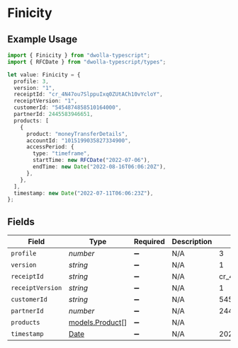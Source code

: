 # Finicity

## Example Usage

```typescript
import { Finicity } from "dwolla-typescript";
import { RFCDate } from "dwolla-typescript/types";

let value: Finicity = {
  profile: 3,
  version: "1",
  receiptId: "cr_4N47ou7SlppuIxq0ZUtACh10vYcloY",
  receiptVersion: "1",
  customerId: "5454874858510164000",
  partnerId: 2445583946651,
  products: [
    {
      product: "moneyTransferDetails",
      accountId: "1015199035827334900",
      accessPeriod: {
        type: "timeframe",
        startTime: new RFCDate("2022-07-06"),
        endTime: new Date("2022-08-16T06:06:20Z"),
      },
    },
  ],
  timestamp: new Date("2022-07-11T06:06:23Z"),
};
```

## Fields

| Field                                                                                         | Type                                                                                          | Required                                                                                      | Description                                                                                   | Example                                                                                       |
| --------------------------------------------------------------------------------------------- | --------------------------------------------------------------------------------------------- | --------------------------------------------------------------------------------------------- | --------------------------------------------------------------------------------------------- | --------------------------------------------------------------------------------------------- |
| `profile`                                                                                     | *number*                                                                                      | :heavy_minus_sign:                                                                            | N/A                                                                                           | 3                                                                                             |
| `version`                                                                                     | *string*                                                                                      | :heavy_minus_sign:                                                                            | N/A                                                                                           | 1                                                                                             |
| `receiptId`                                                                                   | *string*                                                                                      | :heavy_minus_sign:                                                                            | N/A                                                                                           | cr_4N47ou7SlppuIxq0ZUtACh10vYcloY                                                             |
| `receiptVersion`                                                                              | *string*                                                                                      | :heavy_minus_sign:                                                                            | N/A                                                                                           | 1                                                                                             |
| `customerId`                                                                                  | *string*                                                                                      | :heavy_minus_sign:                                                                            | N/A                                                                                           | 5454874858510164000                                                                           |
| `partnerId`                                                                                   | *number*                                                                                      | :heavy_minus_sign:                                                                            | N/A                                                                                           | 2445583946651                                                                                 |
| `products`                                                                                    | [models.Product](../models/product.md)[]                                                      | :heavy_minus_sign:                                                                            | N/A                                                                                           |                                                                                               |
| `timestamp`                                                                                   | [Date](https://developer.mozilla.org/en-US/docs/Web/JavaScript/Reference/Global_Objects/Date) | :heavy_minus_sign:                                                                            | N/A                                                                                           | 2022-07-11T06:06:23Z                                                                          |